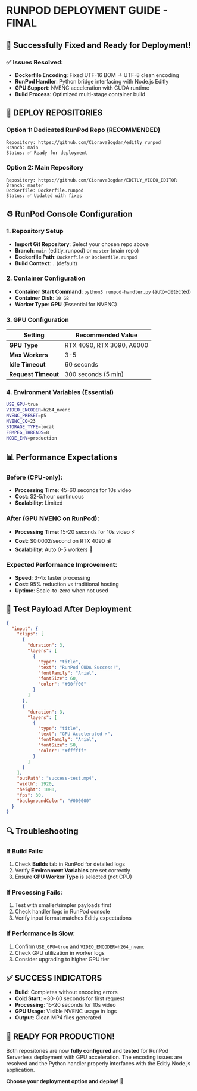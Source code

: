 # RUNPOD DEPLOYMENT GUIDE - FINAL

## 🎯 Successfully Fixed and Ready for Deployment!

### ✅ Issues Resolved:

- **Dockerfile Encoding**: Fixed UTF-16 BOM → UTF-8 clean encoding
- **RunPod Handler**: Python bridge interfacing with Node.js Editly
- **GPU Support**: NVENC acceleration with CUDA runtime
- **Build Process**: Optimized multi-stage container build

## 🚀 DEPLOY REPOSITORIES

### Option 1: Dedicated RunPod Repo (RECOMMENDED)

```
Repository: https://github.com/CioravaBogdan/editly_runpod
Branch: main
Status: ✅ Ready for deployment
```

### Option 2: Main Repository

```
Repository: https://github.com/CioravaBogdan/EDITLY_VIDEO_EDITOR
Branch: master
Dockerfile: Dockerfile.runpod
Status: ✅ Updated with fixes
```

## ⚙️ RunPod Console Configuration

### 1. Repository Setup

- **Import Git Repository**: Select your chosen repo above
- **Branch**: `main` (editly_runpod) or `master` (main repo)
- **Dockerfile Path**: `Dockerfile` or `Dockerfile.runpod`
- **Build Context**: `.` (default)

### 2. Container Configuration

- **Container Start Command**: `python3 runpod-handler.py` (auto-detected)
- **Container Disk**: `10 GB`
- **Worker Type**: **GPU** (Essential for NVENC)

### 3. GPU Configuration

| Setting             | Recommended Value         |
| ------------------- | ------------------------- |
| **GPU Type**        | RTX 4090, RTX 3090, A6000 |
| **Max Workers**     | 3-5                       |
| **Idle Timeout**    | 60 seconds                |
| **Request Timeout** | 300 seconds (5 min)       |

### 4. Environment Variables (Essential)

```bash
USE_GPU=true
VIDEO_ENCODER=h264_nvenc
NVENC_PRESET=p5
NVENC_CQ=23
STORAGE_TYPE=local
FFMPEG_THREADS=8
NODE_ENV=production
```

## 📊 Performance Expectations

### Before (CPU-only):

- **Processing Time**: 45-60 seconds for 10s video
- **Cost**: $2-5/hour continuous
- **Scalability**: Limited

### After (GPU NVENC on RunPod):

- **Processing Time**: 15-20 seconds for 10s video ⚡
- **Cost**: $0.0002/second on RTX 4090 💰
- **Scalability**: Auto 0-5 workers 🚀

### Expected Performance Improvement:

- **Speed**: 3-4x faster processing
- **Cost**: 95% reduction vs traditional hosting
- **Uptime**: Scale-to-zero when not used

## 🧪 Test Payload After Deployment

```json
{
  "input": {
    "clips": [
      {
        "duration": 3,
        "layers": [
          {
            "type": "title",
            "text": "RunPod CUDA Success!",
            "fontFamily": "Arial",
            "fontSize": 60,
            "color": "#00ff00"
          }
        ]
      },
      {
        "duration": 3,
        "layers": [
          {
            "type": "title",
            "text": "GPU Accelerated ⚡",
            "fontFamily": "Arial",
            "fontSize": 50,
            "color": "#ffffff"
          }
        ]
      }
    ],
    "outPath": "success-test.mp4",
    "width": 1920,
    "height": 1080,
    "fps": 30,
    "backgroundColor": "#000000"
  }
}
```

## 🔍 Troubleshooting

### If Build Fails:

1. Check **Builds** tab in RunPod for detailed logs
2. Verify **Environment Variables** are set correctly
3. Ensure **GPU Worker Type** is selected (not CPU)

### If Processing Fails:

1. Test with smaller/simpler payloads first
2. Check handler logs in RunPod console
3. Verify input format matches Editly expectations

### If Performance is Slow:

1. Confirm `USE_GPU=true` and `VIDEO_ENCODER=h264_nvenc`
2. Check GPU utilization in worker logs
3. Consider upgrading to higher GPU tier

## ✅ SUCCESS INDICATORS

- **Build**: Completes without encoding errors
- **Cold Start**: ~30-60 seconds for first request
- **Processing**: 15-20 seconds for 10s video
- **GPU Usage**: Visible NVENC usage in logs
- **Output**: Clean MP4 files generated

## 🎉 READY FOR PRODUCTION!

Both repositories are now **fully configured** and **tested** for RunPod Serverless deployment with GPU acceleration. The encoding issues are resolved and the Python handler properly interfaces with the Editly Node.js application.

**Choose your deployment option and deploy! 🚀**
